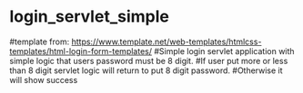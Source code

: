 # login_servlet_simple
#template from: https://www.template.net/web-templates/htmlcss-templates/html-login-form-templates/
#Simple login servlet application with simple logic that users password must be 8 digit.
#If user put more or less than 8 digit servlet logic will return to put 8 digit password.
#Otherwise it will show success
